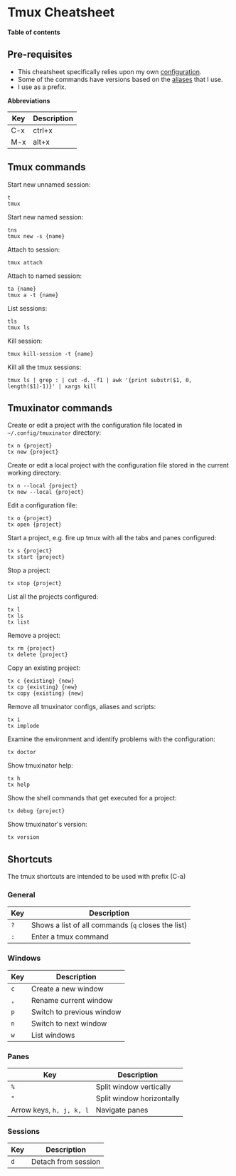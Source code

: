 # Tmux Cheatsheet

**Table of contents**

## Pre-requisites

- This cheatsheet specifically relies upon my own [configuration](https://github.com/dimaskh/dotfiles/blob/master/.tmux.conf).
- Some of the commands have versions based on the [aliases](https://github.com/dimaskh/dotfiles/blob/master/.aliases) that I use.
- I use <C-a> as a prefix.

**Abbreviations**

| Key | Description |
| --- | ----------- |
| C-x | ctrl+x      |
| M-x | alt+x       |

## Tmux commands

Start new unnamed session:

    t
    tmux

Start new named session:

    tns
    tmux new -s {name}

Attach to session:

    tmux attach

Attach to named session:

    ta {name}
    tmux a -t {name}

List sessions:

    tls
    tmux ls

Kill session:

    tmux kill-session -t {name}

Kill all the tmux sessions:

    tmux ls | grep : | cut -d. -f1 | awk '{print substr($1, 0, length($1)-1)}' | xargs kill

## Tmuxinator commands

Create or edit a project with the configuration file located in `~/.config/tmuxinator` directory:

    tx n {project}
    tx new {project}

Create or edit a local project with the configuration file stored in the current working directory:

    tx n --local {project}
    tx new --local {project}

Edit a configuration file:

    tx o {project}
    tx open {project}

Start a project, e.g. fire up tmux with all the tabs and panes configured:

    tx s {project}
    tx start {project}

Stop a project:

    tx stop {project}

List all the projects configured:

    tx l
    tx ls
    tx list

Remove a project:

    tx rm {project}
    tx delete {project}

Copy an existing project:

    tx c {existing} {new}
    tx cp {existing} {new}
    tx copy {existing} {new}

Remove all tmuxinator configs, aliases and scripts:

    tx i
    tx implode

Examine the environment and identify problems with the configuration:

    tx doctor

Show tmuxinator help:

    tx h
    tx help

Show the shell commands that get executed for a project:

    tx debug {project}

Show tmuxinator's version:

    tx version

## Shortcuts

The tmux shortcuts are intended to be used with prefix (C-a)

### General

| Key | Description |
| --- | ----------- |
| `?` | Shows a list of all commands (`q` closes the list) |
| `:` | Enter a tmux command |

### Windows

| Key | Description |
| --- | ----------- |
| `c` | Create a new window |
| `,` | Rename current window |
| `p` | Switch to previous window |
| `n` | Switch to next window |
| `w` | List windows |

### Panes

| Key | Description |
| --- | ----------- |
| `%` | Split window vertically |
| `"` | Split window horizontally |
| Arrow keys, `h, j, k, l` | Navigate panes |

### Sessions

| Key | Description |
| --- | ----------- |
| `d` | Detach from session |
